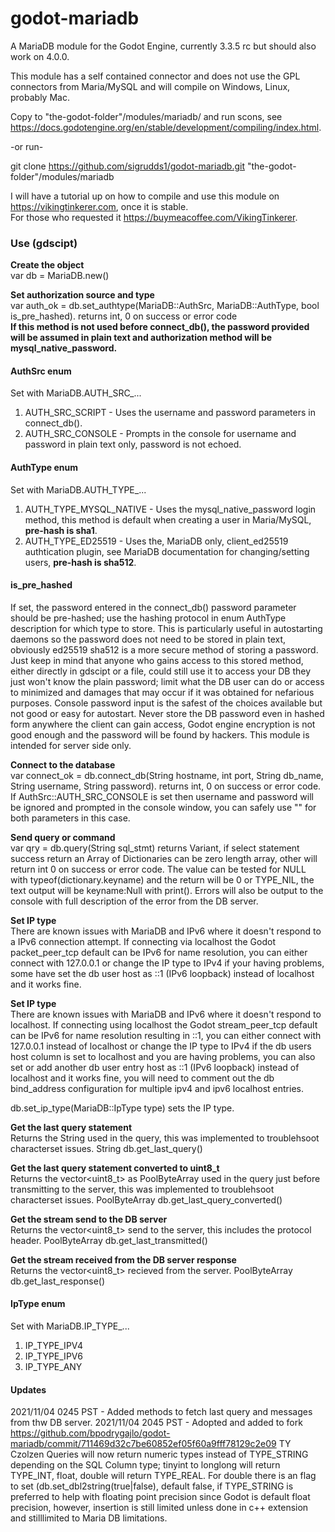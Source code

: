# godot-mariadb
A MariaDB module for the Godot Engine, currently 3.3.5 rc but should also work on 4.0.0.  

This module has a self contained connector and does not use the GPL connectors from Maria/MySQL and will compile on Windows, Linux, probably Mac.  

Copy to "the-godot-folder"/modules/mariadb/ and run scons, see https://docs.godotengine.org/en/stable/development/compiling/index.html.

-or run-

git clone https://github.com/sigrudds1/godot-mariadb.git "the-godot-folder"/modules/mariadb 

I will have a tutorial up on how to compile and use this module on https://vikingtinkerer.com, once it is stable.  
For those who requested it https://buymeacoffee.com/VikingTinkerer.  
### Use (gdscipt)  

**Create the object**  
var db = MariaDB.new()  

**Set authorization source and type**  
var auth_ok = db.set_authtype(MariaDB::AuthSrc, MariaDB::AuthType, bool is_pre_hashed). returns int, 0 on success or error code  
**If this method is not used before connect_db(), the password provided will be assumed in plain text and authorization method will be mysql_native_password.**  

#### AuthSrc enum  
Set with MariaDB.AUTH_SRC_...
1. AUTH_SRC_SCRIPT - Uses the username and password parameters in connect_db().
2. AUTH_SRC_CONSOLE - Prompts in the console for username and password in plain text only, password is not echoed.  

#### AuthType enum  
Set with MariaDB.AUTH_TYPE_...
1. AUTH_TYPE_MYSQL_NATIVE - Uses the mysql_native_password login method, this method is default when creating a user in Maria/MySQL, **pre-hash is sha1**.
2. AUTH_TYPE_ED25519 - Uses the, MariaDB only, client_ed25519 authtication plugin, see MariaDB documentation for changing/setting users, **pre-hash is sha512**.

#### is_pre_hashed
If set, the password entered in the connect_db() password parameter should be pre-hashed; use the hashing protocol in enum AuthType description for which type to store. This is particularly useful in autostarting daemons so the password does not need to be stored in plain text, obviously ed25519 sha512 is a more secure method of storing a password. Just keep in mind that anyone who gains access to this stored method, either directly in gdscipt or a file, could still use it to access your DB they just won't know the plain password; limit what the DB user can do or access to minimized and damages that may occur if it was obtained for nefarious purposes. Console password input is the safest of the choices available but not good or easy for autostart. Never store the DB password even in hashed form anywhere the client can gain access, Godot engine encryption is not good enough and the password will be found by hackers. This module is intended for server side only.   

**Connect to the database**  
var connect_ok = db.connect_db(String hostname, int port, String db_name, String username, String password). returns int, 0 on success or error code. If AuthSrc::AUTH_SRC_CONSOLE is set then username and password will be ignored and prompted in the console window, you can safely use "" for both parameters in this case.  

**Send query or command**  
var qry = db.query(String sql_stmt) returns Variant, if select statement success return an Array of Dictionaries can be zero length array, other will return int 0 on success or error code. The value can be tested for NULL with typeof(dictionary.keyname) and the return will be 0 or TYPE_NIL, the text output will be keyname:Null with print(). Errors will also be output to the console with full description of the error from the DB server.  

**Set IP type**  
There are known issues with MariaDB and IPv6 where it doesn't respond to a IPv6 connection attempt. If connecting via localhost the Godot packet_peer_tcp default can be IPv6 for name resolution, you can either connect with 127.0.0.1 or change the IP type to IPv4 if your having problems, some have set the db user host as ::1 (IPv6 loopback) instead of localhost and it works fine.

**Set IP type**  
There are known issues with MariaDB and IPv6 where it doesn't respond to localhost. If connecting using localhost the Godot stream_peer_tcp default can be IPv6 for name resolution resulting in ::1, you can either connect with 127.0.0.1 instead of localhost or change the IP type to IPv4 if the db users host column is set to localhost and you are having problems, you can also set or add another db user entry host as ::1 (IPv6 loopback) instead of localhost and it works fine, you will need to comment out the db bind_address configuration for multiple ipv4 and ipv6 localhost entries.  

db.set_ip_type(MariaDB::IpType type) sets the IP type.

**Get the last query statement**  
Returns the String used in the query, this was implemented to troublehsoot characterset issues.
String db.get_last_query()

**Get the last query statement converted to uint8_t**  
Returns the vector<uint8_t> as PoolByteArray used in the query just before transmitting to the server, this was implemented to troublehsoot characterset issues.
PoolByteArray db.get_last_query_converted()

**Get the stream send to the DB server**  
Returns the vector<uint8_t> send to the server, this includes the protocol header.
PoolByteArray db.get_last_transmitted()

**Get the stream received from the DB server response**  
Returns the vector<uint8_t> recieved from the server.
PoolByteArray db.get_last_response()

#### IpType enum  
Set with MariaDB.IP_TYPE_...
1. IP_TYPE_IPV4
2. IP_TYPE_IPV6
3. IP_TYPE_ANY

#### Updates
2021/11/04 0245 PST - Added methods to fetch last query and messages from thw DB server.
2021/11/04 2045 PST - Adopted and added to fork https://github.com/bpodrygajlo/godot-mariadb/commit/711469d32c7be60852ef05f60a9fff78129c2e09 TY Czolzen
	Queries will now return numeric types instead of TYPE_STRING depending on the SQL Column type; 
	tinyint to longlong will return TYPE_INT, float, double will return TYPE_REAL. For double there is an flag 
	to set (db.set_dbl2string(true|false), default false, if TYPE_STRING is preferred to help with floating point precision since 
	Godot is default float precision, however, insertion is still limited unless done in c++ extension and stilllimited to Maria DB limitations.
